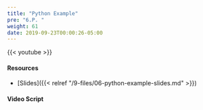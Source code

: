 ```yaml
---
title: "Python Example"
pre: "6.P. "
weight: 61
date: 2019-09-23T00:00:26-05:00
---
```


{{< youtube  >}}

#### Resources

* [Slides]({{< relref "/9-files/06-python-example-slides.md" >}})

#### Video Script
